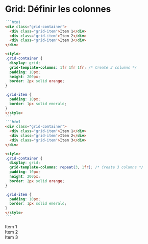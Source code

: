 <div w-full h-full>
    <div>
        <h1 pb-4 text-gradient-css font-mono text-2xl >Grid: Définir les colonnes</h1>
    </div>
    <div grid="~ cols-2 gap-4">
<div>

````md magic-move
```html
<div class="grid-container">
  <div class="grid-item">Item 1</div>
  <div class="grid-item">Item 2</div>
  <div class="grid-item">Item 3</div>
</div>

<style>
.grid-container {
  display: grid;
  grid-template-columns: 1fr 1fr 1fr; /* Create 3 columns */
  padding: 10px;
  height: 200px;
  border: 2px solid orange;
}

.grid-item {
  padding: 10px;
  border: 1px solid emerald;
}
</style>
```
```html
<div class="grid-container">
  <div class="grid-item">Item 1</div>
  <div class="grid-item">Item 2</div>
  <div class="grid-item">Item 3</div>
</div>

<style>
.grid-container {
  display: grid;
  grid-template-columns: repeat(3, 1fr); /* Create 3 columns */
  padding: 10px;
  height: 200px;
  border: 2px solid orange;
}

.grid-item {
  padding: 10px;
  border: 1px solid emerald;
}
</style>
```
````
</div>
<div>
    <div h-96 p-2 border-2 border-orange grid="~ cols-3">
      <div p-4 border-2 border-emerald>Item 1</div>
      <div p-4 border-2 border-emerald>Item 2</div>
      <div p-4 border-2 border-emerald>Item 3</div>
    </div>
</div>
</div>
</div>


